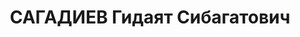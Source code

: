 ---
title: САГАДИЕВ Гидаят Сибагатович
description: 'Род. в 1887, Уфимская губ., Стерлитамакский уезд, дер. Термень-Елга,
  башкир, обр.: незаконченное высшее, искл. из ВКП(б) в 1935 г. Проживал: Киргизская
  ССР, г. Такмак. Безработный (в 1920-1929 гг. нарком просвещения Башкирской АССР,
  в 1924-1930 гг. член башкирского Главсуда)

  Арестован 07.08.1937. Обв. в причастности к к.-р. башкирскому террористическому
  центру, ведении к.-р. националистической пропаганды и шпионаже. Приговор: ВК ВС
  СССР, 09.10.1937 – ВМН. Расстрелян 09.10.1937, г.Москва.

  Реабилитирован ВК ВС СССР 24.10.1957'
---